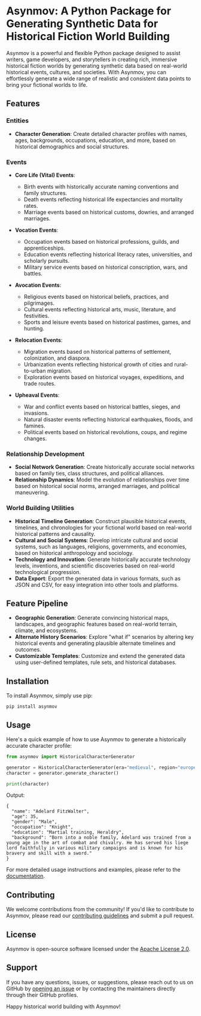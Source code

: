 # Asynmov: A Python Package for Generating Synthetic Data for Historical Fiction World Building

Asynmov is a powerful and flexible Python package designed to assist writers, game developers, and storytellers in creating rich, immersive historical fiction worlds by generating synthetic data based on real-world historical events, cultures, and societies. With Asynmov, you can effortlessly generate a wide range of realistic and consistent data points to bring your fictional worlds to life.

## Features

### Entities

- **Character Generation**: Create detailed character profiles with names, ages, backgrounds, occupations, education, and more, based on historical demographics and social structures.

### Events

- **Core Life (Vital) Events**:
  - Birth events with historically accurate naming conventions and family structures.
  - Death events reflecting historical life expectancies and mortality rates.
  - Marriage events based on historical customs, dowries, and arranged marriages.

- **Vocation Events**:
  - Occupation events based on historical professions, guilds, and apprenticeships.
  - Education events reflecting historical literacy rates, universities, and scholarly pursuits.
  - Military service events based on historical conscription, wars, and battles.

- **Avocation Events**:
  - Religious events based on historical beliefs, practices, and pilgrimages.
  - Cultural events reflecting historical arts, music, literature, and festivities.
  - Sports and leisure events based on historical pastimes, games, and hunting.

- **Relocation Events**:
  - Migration events based on historical patterns of settlement, colonization, and diaspora.
  - Urbanization events reflecting historical growth of cities and rural-to-urban migration.
  - Exploration events based on historical voyages, expeditions, and trade routes.

- **Upheaval Events**:
  - War and conflict events based on historical battles, sieges, and invasions.
  - Natural disaster events reflecting historical earthquakes, floods, and famines.
  - Political events based on historical revolutions, coups, and regime changes.

### Relationship Development

- **Social Network Generation**: Create historically accurate social networks based on family ties, class structures, and political alliances.
- **Relationship Dynamics**: Model the evolution of relationships over time based on historical social norms, arranged marriages, and political maneuvering.

### World Building Utilities

- **Historical Timeline Generation**: Construct plausible historical events, timelines, and chronologies for your fictional world based on real-world historical patterns and causality.
- **Cultural and Social Systems**: Develop intricate cultural and social systems, such as languages, religions, governments, and economies, based on historical anthropology and sociology.
- **Technology and Innovation**: Generate historically accurate technology levels, inventions, and scientific discoveries based on real-world technological progression.
- **Data Export**: Export the generated data in various formats, such as JSON and CSV, for easy integration into other tools and platforms.

## Feature Pipeline

- **Geographic Generation**: Generate convincing historical maps, landscapes, and geographic features based on real-world terrain, climate, and ecosystems.
- **Alternate History Scenarios**: Explore "what if" scenarios by altering key historical events and generating plausible alternate timelines and outcomes.
- **Customizable Templates**: Customize and extend the generated data using user-defined templates, rule sets, and historical databases.

## Installation

To install Asynmov, simply use pip:

```
pip install asynmov
```

## Usage

Here's a quick example of how to use Asynmov to generate a historically accurate character profile:

```python
from asynmov import HistoricalCharacterGenerator

generator = HistoricalCharacterGenerator(era="medieval", region="europe")
character = generator.generate_character()

print(character)
```

Output:
```
{
  "name": "Adelard FitzWalter",
  "age": 35,
  "gender": "Male",
  "occupation": "Knight",
  "education": "Martial training, Heraldry",
  "background": "Born into a noble family, Adelard was trained from a young age in the art of combat and chivalry. He has served his liege lord faithfully in various military campaigns and is known for his bravery and skill with a sword."
}
```

For more detailed usage instructions and examples, please refer to the [documentation](https://github.com/yourusername/asynmov/docs).

## Contributing

We welcome contributions from the community! If you'd like to contribute to Asynmov, please read our [contributing guidelines](https://github.com/yourusername/asynmov/CONTRIBUTING.md) and submit a pull request.

## License

Asynmov is open-source software licensed under the [Apache License 2.0](https://github.com/yourusername/asynmov/LICENSE).

## Support

If you have any questions, issues, or suggestions, please reach out to us on GitHub by [opening an issue](https://github.com/yourusername/asynmov/issues) or by contacting the maintainers directly through their GitHub profiles.

Happy historical world building with Asynmov!
